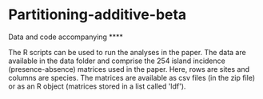 # Partitioning-additive-beta
Data and code accompanying ****

The R scripts can be used to run the analyses in the paper. The data are available in the data folder and comprise the 254 island incidence (presence-absence) matrices used in the paper. Here, rows are sites and columns are species. The matrices are available as csv files (in the zip file) or as an R object (matrices stored in a list called 'ldf').

